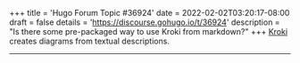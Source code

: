 +++
title = 'Hugo Forum Topic #36924'
date = 2022-02-02T03:20:17-08:00
draft = false
details = 'https://discourse.gohugo.io/t/36924'
description = "Is there some pre-packaged way to use Kroki from markdown?"
+++
[Kroki](https://kroki.io/) creates diagrams from textual descriptions.

---
